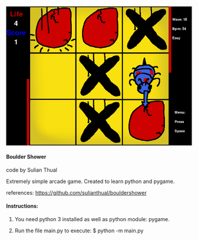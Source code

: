 
![alt text](screenshot.png?raw=true "Screenshot")

<h4>Boulder Shower</h4>

code by Sulian Thual 

Extremely simple arcade game. Created to learn python and pygame.

references: https://github.com/sulianthual/bouldershower

<h4>Instructions: </h4>

1) You need python 3 installed as well as python module: pygame. 


2) Run the file main.py to execute: $ python -m main.py




